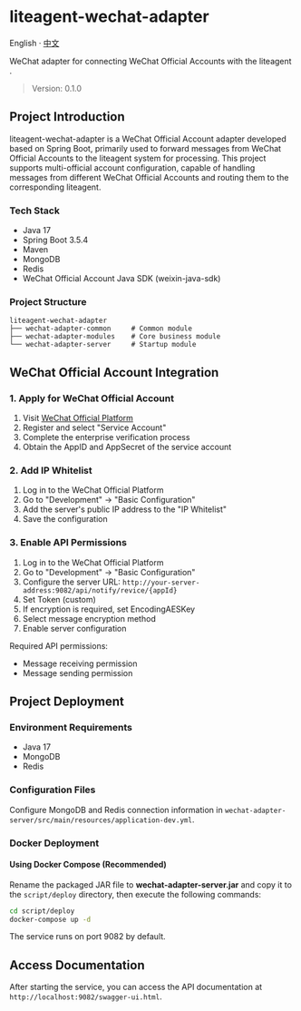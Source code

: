 # liteagent-wechat-adapter
English · [中文](README-zh_CN.md)

WeChat adapter for connecting WeChat Official Accounts with the liteagent .

> Version: 0.1.0

## Project Introduction

liteagent-wechat-adapter is a WeChat Official Account adapter developed based on Spring Boot, primarily used to forward messages from WeChat Official Accounts to the liteagent system for processing. This project supports multi-official account configuration, capable of handling messages from different WeChat Official Accounts and routing them to the corresponding liteagent.

### Tech Stack

- Java 17
- Spring Boot 3.5.4
- Maven
- MongoDB
- Redis
- WeChat Official Account Java SDK (weixin-java-sdk)

### Project Structure

```
liteagent-wechat-adapter
├── wechat-adapter-common     # Common module
├── wechat-adapter-modules    # Core business module
└── wechat-adapter-server     # Startup module
```

## WeChat Official Account Integration

### 1. Apply for WeChat Official Account

1. Visit [WeChat Official Platform](https://mp.weixin.qq.com/)
2. Register and select "Service Account"
3. Complete the enterprise verification process
4. Obtain the AppID and AppSecret of the service account

### 2. Add IP Whitelist

1. Log in to the WeChat Official Platform
2. Go to "Development" -> "Basic Configuration"
3. Add the server's public IP address to the "IP Whitelist"
4. Save the configuration

### 3. Enable API Permissions

1. Log in to the WeChat Official Platform
2. Go to "Development" -> "Basic Configuration"
3. Configure the server URL: `http://your-server-address:9082/api/notify/revice/{appId}`
4. Set Token (custom)
5. If encryption is required, set EncodingAESKey
6. Select message encryption method
7. Enable server configuration

Required API permissions:
- Message receiving permission
- Message sending permission

## Project Deployment

### Environment Requirements

- Java 17
- MongoDB
- Redis

### Configuration Files

Configure MongoDB and Redis connection information in `wechat-adapter-server/src/main/resources/application-dev.yml`.

### Docker Deployment

#### Using Docker Compose (Recommended)

Rename the packaged JAR file to **wechat-adapter-server.jar** and copy it to the `script/deploy` directory, then execute the following commands:

```bash
cd script/deploy
docker-compose up -d
```

The service runs on port 9082 by default.

## Access Documentation

After starting the service, you can access the API documentation at `http://localhost:9082/swagger-ui.html`.
